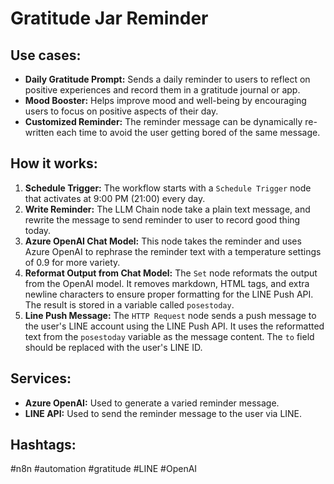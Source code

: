 # Gratitude Jar Reminder

## Use cases:

-   **Daily Gratitude Prompt:** Sends a daily reminder to users to reflect on positive experiences and record them in a gratitude journal or app.
-   **Mood Booster:** Helps improve mood and well-being by encouraging users to focus on positive aspects of their day.
-   **Customized Reminder:** The reminder message can be dynamically re-written each time to avoid the user getting bored of the same message.

## How it works:

1.  **Schedule Trigger:** The workflow starts with a `Schedule Trigger` node that activates at 9:00 PM (21:00) every day.
2.  **Write Reminder:** The LLM Chain node take a plain text message, and rewrite the message to send reminder to user to record good thing today.
3.  **Azure OpenAI Chat Model:** This node takes the reminder and uses Azure OpenAI to rephrase the reminder text with a temperature settings of 0.9 for more variety.
4.  **Reformat Output from Chat Model:** The `Set` node reformats the output from the OpenAI model.  It removes markdown, HTML tags, and extra newline characters to ensure proper formatting for the LINE Push API. The result is stored in a variable called `posestoday`.
5.  **Line Push Message:** The `HTTP Request` node sends a push message to the user's LINE account using the LINE Push API.  It uses the reformatted text from the `posestoday` variable as the message content. The `to` field should be replaced with the user's LINE ID.

## Services:

-   **Azure OpenAI:** Used to generate a varied reminder message.
-   **LINE API:** Used to send the reminder message to the user via LINE.

## Hashtags:

#n8n #automation #gratitude #LINE #OpenAI
